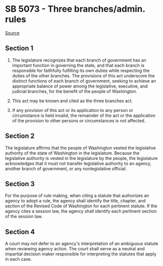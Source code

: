# SB 5073 - Three branches/admin. rules

[Source](http://lawfilesext.leg.wa.gov/biennium/2023-24/Pdf/Bills/Senate%20Bills/5073.pdf)

## Section 1
1. The legislature recognizes that each branch of government has an important function in governing the state, and that each branch is responsible for faithfully fulfilling its own duties while respecting the duties of the other branches. The provisions of this act underscore the distinct functions of each branch of government, seeking to achieve an appropriate balance of power among the legislative, executive, and judicial branches, for the benefit of the people of Washington.

2. This act may be known and cited as the three branches act.

3. If any provision of this act or its application to any person or circumstance is held invalid, the remainder of the act or the application of the provision to other persons or circumstances is not affected.

## Section 2
The legislature affirms that the people of Washington vested the legislative authority of the state of Washington in the legislature. Because the legislative authority is vested in the legislature by the people, the legislature acknowledges that it must not transfer legislative authority to an agency, another branch of government, or any nonlegislative official.

## Section 3
For the purpose of rule making, when citing a statute that authorizes an agency to adopt a rule, the agency shall identify the title, chapter, and section of the Revised Code of Washington for each pertinent statute. If the agency cites a session law, the agency shall identify each pertinent section of the session law.

## Section 4
A court may not defer to an agency's interpretation of an ambiguous statute when reviewing agency action. The court shall serve as a neutral and impartial decision maker responsible for interpreting the statutes that apply in each case.
